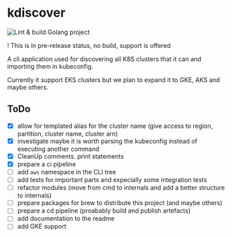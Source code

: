# kdiscover
![Lint & build Golang project](https://github.com/mateimicu/kdiscover/workflows/Lint%20&%20build%20Golang%20project/badge.svg?branch=master)

! This is in pre-release status, no build, support is offered

A cli application used for discovering all K8S clusters that it can and importing them in kubeconfig.

Currently it support EKS clusters but we plan to expand it to GKE, AKS and maybe others.


## ToDo

- [x] allow for templated alias for the cluster name (give access to region, partition, cluster name, cluster arn)
- [x] investigate maybe it is worth parsing the kubeconfig instead of executing another command
- [x] CleanUp comments. print statements
- [x] prepare a ci pipeline
- [ ] add `aws` namespace in the CLI tree
- [ ] add tests for important parts and expecially some integration tests
- [ ] refactor modules (move from cmd to internals and add a better structure to internals)
- [ ] prepare packages for brew to distribute this project (and maybe others)
- [ ] prepare a cd pipeline (proabably build and publish artefacts)
- [ ] add documentation to the readme
- [ ] add GKE support
